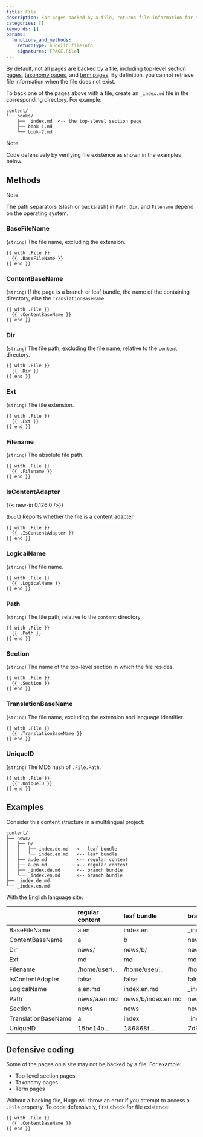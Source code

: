 ```yaml
---
title: File
description: For pages backed by a file, returns file information for the given page.
categories: []
keywords: []
params:
  functions_and_methods:
    returnType: hugolib.fileInfo
    signatures: [PAGE.File]
---
```


By default, not all pages are backed by a file, including top-level [section pages](g), [taxonomy pages](g), and [term pages](g). By definition, you cannot retrieve file information when the file does not exist.

To back one of the pages above with a file, create an&nbsp;`_index.md`&nbsp;file in the corresponding directory. For example:

```text
content/
└── books/
    ├── _index.md  <-- the top-slevel section page
    ├── book-1.md
    └── book-2.md
```

> [!note]
> Code defensively by verifying file existence as shown in the examples below.

## Methods

> [!note]
> The path separators (slash or backslash) in `Path`, `Dir`, and `Filename` depend on the operating system.

### BaseFileName

(`string`) The file name, excluding the extension.

```go-html-template
{{ with .File }}
  {{ .BaseFileName }}
{{ end }}
```

### ContentBaseName

(`string`) If the page is a branch or leaf bundle, the name of the containing directory, else the `TranslationBaseName`.

```go-html-template
{{ with .File }}
  {{ .ContentBaseName }}
{{ end }}
```

### Dir

(`string`) The file path, excluding the file name, relative to the `content` directory.

```go-html-template
{{ with .File }}
  {{ .Dir }}
{{ end }}
```

### Ext

(`string`) The file extension.

```go-html-template
{{ with .File }}
  {{ .Ext }}
{{ end }}
```

### Filename

(`string`) The absolute file path.

```go-html-template
{{ with .File }}
  {{ .Filename }}
{{ end }}
```

### IsContentAdapter

{{< new-in 0.126.0 />}}

(`bool`) Reports whether the file is a [content adapter].

```go-html-template
{{ with .File }}
  {{ .IsContentAdapter }}
{{ end }}
```

### LogicalName

(`string`) The file name.

```go-html-template
{{ with .File }}
  {{ .LogicalName }}
{{ end }}
```

### Path

(`string`) The file path, relative to the `content` directory.

```go-html-template
{{ with .File }}
  {{ .Path }}
{{ end }}
```

### Section

(`string`) The name of the top-level section in which the file resides.

```go-html-template
{{ with .File }}
  {{ .Section }}
{{ end }}
```

### TranslationBaseName

(`string`) The file name, excluding the extension and language identifier.

```go-html-template
{{ with .File }}
  {{ .TranslationBaseName }}
{{ end }}
```

### UniqueID

(`string`) The MD5 hash of `.File.Path`.

```go-html-template
{{ with .File }}
  {{ .UniqueID }}
{{ end }}
```

## Examples

Consider this content structure in a multilingual project:

```text
content/
├── news/
│   ├── b/
│   │   ├── index.de.md   <-- leaf bundle
│   │   └── index.en.md   <-- leaf bundle
│   ├── a.de.md           <-- regular content
│   ├── a.en.md           <-- regular content
│   ├── _index.de.md      <-- branch bundle
│   └── _index.en.md      <-- branch bundle
├── _index.de.md
└── _index.en.md
```

With the English language site:

&nbsp;|regular content|leaf bundle|branch bundle
:--|:--|:--|:--
BaseFileName|a.en|index.en|_index.en
ContentBaseName|a|b|news
Dir|news/|news/b/|news/
Ext|md|md|md
Filename|/home/user/...|/home/user/...|/home/user/...
IsContentAdapter|false|false|false
LogicalName|a.en.md|index.en.md|_index.en.md
Path|news/a.en.md|news/b/index.en.md|news/_index.en.md
Section|news|news|news
TranslationBaseName|a|index|_index
UniqueID|15be14b...|186868f...|7d9159d...

## Defensive coding

Some of the pages on a site may not be backed by a file. For example:

- Top-level section pages
- Taxonomy pages
- Term pages

Without a backing file, Hugo will throw an error if you attempt to access a `.File` property. To code defensively, first check for file existence:

```go-html-template
{{ with .File }}
  {{ .ContentBaseName }}
{{ end }}
```

[content adapter]: /content-management/content-adapters/
